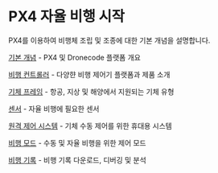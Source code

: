 # PX4 자율 비행 시작

PX4를 이용하여 비행체 조립 및 조종에 대한 기본 개념을 설명합니다.

[기본 개념](../getting_started/px4_basic_concepts.md) - PX4 및 Dronecode 플랫폼 개요

[비행 컨트롤러](../getting_started/flight_controller_selection.md) - 다양햔 비행 제어기 플랫폼과 제품 소개

[기체 프레임](../getting_started/frame_selection.md) - 항공, 지상 및 해양에서 지원되는 기체 유형

[센서](../getting_started/sensor_selection.md) - 자율 비행에 필요한 센서

[원격 제어 시스템](../getting_started/rc_transmitter_receiver.md) - 기체 수동 제어를 위한 휴대용 시스템

[비행 모드](../getting_started/flight_modes.md) - 수동 및 자율 비행을 위한 제어 모드

[비행 기록](../getting_started/flight_reporting.md) - 비행 기록 다운로드, 디버깅 및 분석